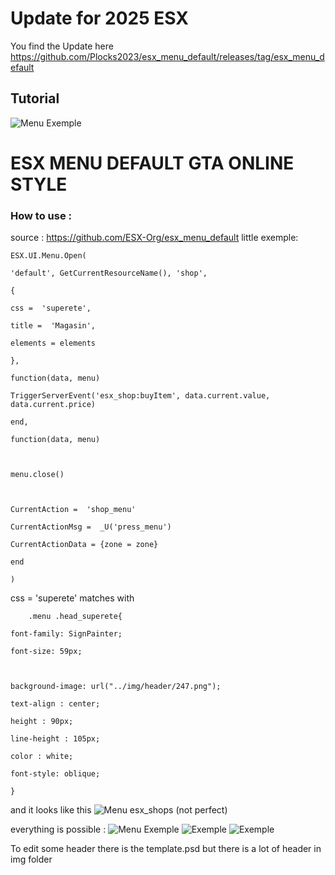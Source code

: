 # Update for 2025 ESX

You find the Update here
https://github.com/Plocks2023/esx_menu_default/releases/tag/esx_menu_default
## Tutorial
![Menu Exemple](https://imgur.com/a/fwZ2CH2)


# ESX MENU DEFAULT GTA ONLINE STYLE


### How to use :

source : https://github.com/ESX-Org/esx_menu_default
little exemple: 

 

    ESX.UI.Menu.Open(
    
    'default', GetCurrentResourceName(), 'shop',
    
    {
    
    css =  'superete',
    
    title =  'Magasin',
    
    elements = elements
    
    },
    
    function(data, menu)
    
    TriggerServerEvent('esx_shop:buyItem', data.current.value, data.current.price)
    
    end,
    
    function(data, menu)
    
      
    
    menu.close()
    
      
    
    CurrentAction =  'shop_menu'
    
    CurrentActionMsg =  _U('press_menu')
    
    CurrentActionData = {zone = zone}
    
    end
    
    )

css = 'superete' matches with 

        .menu .head_superete{
    
    font-family: SignPainter;
    
    font-size: 59px;
    
      
    
    background-image: url("../img/header/247.png");
    
    text-align : center;
    
    height : 90px;
    
    line-height : 105px;
    
    color : white;
    
    font-style: oblique;
    
    }

and it looks like this 
![Menu esx_shops (not perfect)](https://i.gyazo.com/c60d33351078f2c04a606c397e9a704a.png)

everything is possible : 
![Menu Exemple](https://i.gyazo.com/8d2713daca657ce3eab729a03e293df9.png)
![Exemple](https://i.gyazo.com/10df6a7551488e3b5a6741a12afa7946.png)
![Exemple](https://i.gyazo.com/9fd978ab07fdde2e7c68f5fa70555b7f.png)

To edit some header there is the template.psd but there is a lot of header in img folder

